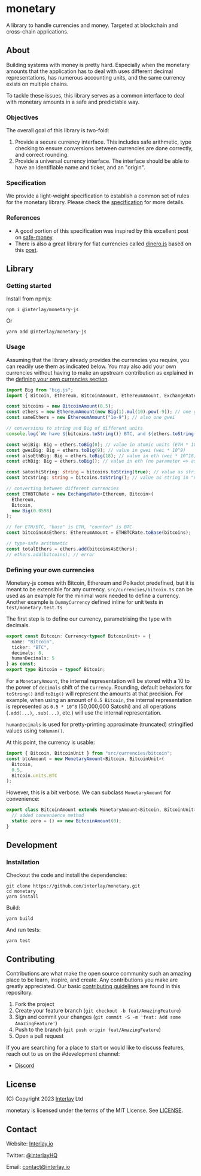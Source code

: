 # monetary

A library to handle currencies and money. Targeted at blockchain and cross-chain applications.

## About

Building systems with money is pretty hard. Especially when the monetary amounts that the application has to deal with uses different decimal representations, has numerous accounting units, and the same currency exists on multiple chains.

To tackle these issues, this library serves as a common interface to deal with monetary amounts in a safe and predictable way.

### Objectives

The overall goal of this library is two-fold:

1. Provide a secure currency interface. This includes safe arithmetic, type checking to ensure conversions between currencies are done correctly, and correct rounding.
2. Provide a universal currency interface. The interface should be able to have an identifiable name and ticker, and an "origin".

### Specification

We provide a light-weight specification to establish a common set of rules for the monetary library. Please check the [specification](docs/specification.md) for more details.

### References

- A good portion of this specification was inspired by this excellent post on [safe-money](https://ren.zone/articles/safe-money).
- There is also a great library for fiat currencies called [dinero.js](https://github.com/dinerojs/dinero.js) based on this [post](https://frontstuff.io/how-to-handle-monetary-values-in-javascript).

## Library

### Getting started

Install from npmjs:

```shell
npm i @interlay/monetary-js
```

Or

```shell
yarn add @interlay/monetary-js
```

### Usage

Assuming that the library already provides the currencies you require, you can readily use them as indicated below.
You may also add your own currencies without having to make an upstream contribution as explained in the [defining your own currencies section](#defining-your-own-currencies).

```ts
import Big from "big.js";
import { Bitcoin, Ethereum, BitcoinAmount, EthereumAmount, ExchangeRate} from "@interlay/monetary-js";

const bitcoins = new BitcoinAmount(0.5);
const ethers = new EthereumAmount(new Big(1).mul(10).pow(-9)); // one gwei
const sameEthers = new EthereumAmount("1e-9"); // also one gwei

// conversions to string and Big of different units
console.log(`We have ${bitcoins.toString()} BTC, and ${ethers.toString()} ethers.`);

const weiBig: Big = ethers.toBig(0); // value in atomic units (ETH * 10^-18 aka. wei)
const gweiBig: Big = ethers.toBig(9); // value in gwei (wei * 10^9)
const alsoEthBig: Big = ethers.toBig(18); // value in eth (wei * 10^18)
const ethBig: Big = ethers.toBig(); // value in eth (no parameter => assumes "natural" denomination)

const satoshiString: string = bitcoins.toString(true); // value as string in atomic units (satoshi)
const btcString: string = bitcoins.toString(); // value as string in "natural" units (btc)

// converting between different currencies
const ETHBTCRate = new ExchangeRate<Ethereum, Bitcoin>(
  Ethereum,
  Bitcoin,
  new Big(0.0598)
);

// for ETH/BTC, "base" is ETH, "counter" is BTC
const bitcoinsAsEthers: EthereumAmount = ETHBTCRate.toBase(bitcoins);

// type-safe arithmetic
const totalEthers = ethers.add(bitcoinsAsEthers);
// ethers.add(bitcoins); // error
```

### Defining your own currencies

Monetary-js comes with Bitcoin, Ethereum and Polkadot predefined, but it is meant to be extensible for any currency. `src/currencies/bitcoin.ts` can be used as an example for the minimal work needed to define a currency. Another example is `DummyCurrency` defined inline for unit tests in `test/monetary.test.ts`

The first step is to define our currency, parametrising the type with decimals. 

```ts
export const Bitcoin: Currency<typeof BitcoinUnit> = {
  name: "Bitcoin",
  ticker: "BTC",
  decimals: 8,
  humanDecimals: 5
} as const;
export type Bitcoin = typeof Bitcoin;
```

For a `MonetaryAmount`, the internal representation will be stored with a 10 to the power of `decimals` shift of the `Currency`. Rounding, default behaviors for `toString()` and `toBig()` will represent the amounts at that precision.
For example, when using an amount of `0.5 Bitcoin`, the internal representation is represented as `0.5 * 10^8` (50,000,000 Satoshi)
and all operations (`.add(...)`, `.sub(...)`, etc.) will use the internal representation.

`humanDecimals` is used for pretty-printing approximate (truncated) stringified values using `toHuman()`.

At this point, the currency is usable:

```ts
import { Bitcoin, BitcoinUnit } from "src/currencies/bitcoin";
const btcAmount = new MonetaryAmount<Bitcoin, BitcoinUnit>(
  Bitcoin,
  0.5,
  Bitcoin.units.BTC
);
```

However, this is a bit verbose. We can subclass `MonetaryAmount` for convenience:

```ts
export class BitcoinAmount extends MonetaryAmount<Bitcoin, BitcoinUnit> {
  // added convenience method
  static zero = () => new BitcoinAmount(0);
}
```

## Development

### Installation

Checkout the code and install the dependencies:

```shell
git clone https://github.com/interlay/monetary.git
cd monetary
yarn install
```

Build:

```shell
yarn build
```

And run tests:

```shell
yarn test
```

## Contributing

Contributions are what make the open source community such an amazing place to be learn, inspire, and create. Any contributions you make are greatly appreciated. Our basic [contributing guidelines](CONTRIBUTING.md) are found in this repository.

1. Fork the project
2. Create your feature branch (`git checkout -b feat/AmazingFeature`)
3. Sign and commit your changes (`git commit -S -m 'feat: Add some AmazingFeature'`)
4. Push to the branch (`git push origin feat/AmazingFeature`)
5. Open a pull request

If you are searching for a place to start or would like to discuss features, reach out to us on the #development channel:

- [Discord](https://discord.gg/interlay)

## License

(C) Copyright 2023 [Interlay](https://www.interlay.io) Ltd

monetary is licensed under the terms of the MIT License. See [LICENSE](LICENSE).

## Contact

Website: [Interlay.io](https://www.interlay.io)

Twitter: [@interlayHQ](https://twitter.com/InterlayHQ)

Email: contact@interlay.io
